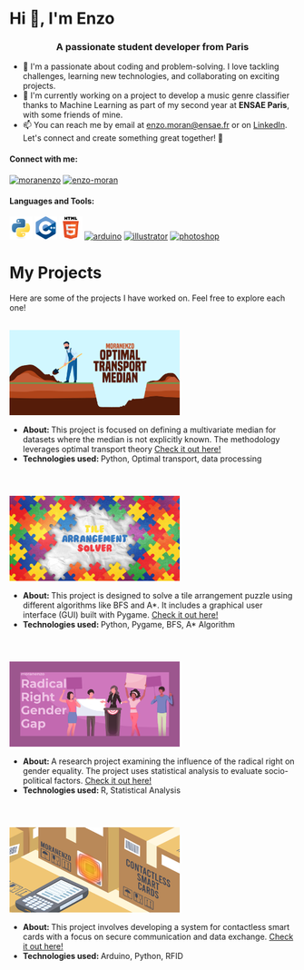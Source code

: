 <h1 align="left">Hi 👋, I'm Enzo</h1>
<h3 align="center">A passionate student developer from Paris</h3>

- 👋 I'm a passionate about coding and problem-solving. I love tackling challenges, learning new technologies, and collaborating on exciting projects.
- 🔭 I'm currently working on a project to develop a music genre classifier thanks to Machine Learning as part of my second year at **ENSAE Paris**, with some friends of mine.
- 📫 You can reach me by email at enzo.moran@ensae.fr or on [LinkedIn](https://www.linkedin.com/in/enzo-moran-66b7ba283/). Let's connect and create something great together! 🚀

<h4 align="left">Connect with me:</h3>
<p align="left">
<a href="https://www.linkedin.com/in/moranenzo/" target="blank"><img align="center" src="https://img.icons8.com/?size=512&id=13930&format=png" alt="moranenzo" height="50" width="50" /></a>
<a href="mailto:enzo.moran@ensae.fr" target="blank"><img align="center" src="https://cdn-icons-png.flaticon.com/128/10505/10505896.png" alt="enzo-moran" height="40" width="40" /></a>
</p>

<h4 align="left">Languages and Tools:</h3>
<p align="left">
  <a href="https://www.python.org" target="_blank" rel="noreferrer"><img src="https://raw.githubusercontent.com/devicons/devicon/master/icons/python/python-original.svg" alt="python" width="40" height="40"/></a>
  <a href="https://www.w3schools.com/cpp/" target="_blank" rel="noreferrer"><img src="https://raw.githubusercontent.com/devicons/devicon/master/icons/cplusplus/cplusplus-original.svg" alt="cplusplus" width="40" height="40"/></a>
  <a href="https://www.w3.org/html/" target="_blank" rel="noreferrer"><img src="https://raw.githubusercontent.com/devicons/devicon/master/icons/html5/html5-original-wordmark.svg" alt="html5" width="40" height="40"/></a>
  <a href="https://www.arduino.cc/" target="_blank" rel="noreferrer"><img src="https://cdn.worldvectorlogo.com/logos/arduino-1.svg" alt="arduino" width="40" height="40"/></a>
  <a href="https://www.adobe.com/in/products/illustrator.html" target="_blank" rel="noreferrer"><img src="https://upload.wikimedia.org/wikipedia/commons/thumb/f/fb/Adobe_Illustrator_CC_icon.svg/1200px-Adobe_Illustrator_CC_icon.svg.png" alt="illustrator" width="40" height="40"/></a>
  <a href="https://www.photoshop.com/en" target="_blank" rel="noreferrer"><img src="https://upload.wikimedia.org/wikipedia/commons/thumb/a/af/Adobe_Photoshop_CC_icon.svg/512px-Adobe_Photoshop_CC_icon.svg.png" alt="photoshop" width="40" height="40"/></a>
</p>

<h1 align="left">My Projects</h1>

<p>Here are some of the projects I have worked on. Feel free to explore each one!</p>

</br>

<div style="margin-bottom: 40px;">
  <a href="https://github.com/moranenzo/PY-Optimal-Transport-Median">
    <img src="social_previews/social_preview_otm.png" alt="Optimal Transport Median" height="150"></a>
  <ul>
      <li><strong>About: </strong>This project is focused on defining a multivariate median for datasets where the median is not explicitly known. The methodology leverages optimal transport theory <a href="https://github.com/moranenzo/PY-Optimal-Transport-Median" target="_blank">Check it out here!</a></li>
      <li><strong>Technologies used: </strong>Python, Optimal transport, data processing</li>
  </ul>
</div>

</br>

<div style="margin-bottom: 40px;">
  <a href="https://github.com/moranenzo/PY-Tile-Arrangement-Solver">
    <img src="social_previews/social_preview_tas.png" alt="Tile Arrangement Solver" height="150"></a>
  <ul>
      <li><strong>About: </strong>This project is designed to solve a tile arrangement puzzle using different algorithms like BFS and A*. It includes a graphical user interface (GUI) built with Pygame. <a href="https://github.com/moranenzo/PY-Tile-Arrangement-Solver" target="_blank">Check it out here!</a></li>
      <li><strong>Technologies used: </strong>Python, Pygame, BFS, A* Algorithm</li>
  </ul>
</div>

</br>

<div style="margin-bottom: 40px;">
  <a href="https://github.com/moranenzo/SAS-Radical-Right-Gender-Gap">
    <img src="social_previews/social_preview_rrgg.png" alt="Radical Right and Gender Gap" height="150"></a>
  <ul>
      <li><strong>About: </strong>A research project examining the influence of the radical right on gender equality. The project uses statistical analysis to evaluate socio-political factors. <a href="https://github.com/moranenzo/SAS-Radical-Right-Gender-Gap" target="_blank">Check it out here!</a></li>
      <li><strong>Technologies used: </strong>R, Statistical Analysis</li>
  </ul>
</div>

</br>

<div style="margin-bottom: 40px;">
  <a href="https://github.com/moranenzo/TIPE-Contactless-Smart-Cards">
    <img src="social_previews/social_preview_rfid.png" alt="Contactless Smart Cards" height="150"></a>
  <ul>
      <li><strong>About: </strong>This project involves developing a system for contactless smart cards with a focus on secure communication and data exchange. <a href="https://github.com/moranenzo/TIPE-Contactless-Smart-Cards" target="_blank">Check it out here!</a></li>
      <li><strong>Technologies used: </strong>Arduino, Python, RFID</li>
  </ul>
</div>
